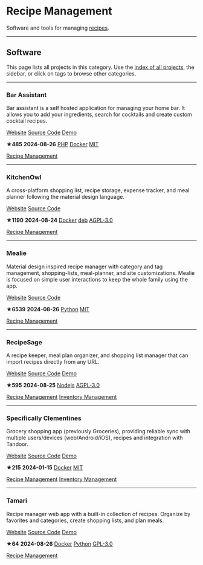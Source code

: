 # Recipe Management

Software and tools for managing [recipes](https://en.wikipedia.org/wiki/Recipe).

---

## Software

This page lists all projects in this category. Use the [index of all projects](https://awesome-selfhosted.net/index.html), the sidebar, or click on  tags to browse other categories.

---

### Bar Assistant

Bar assistant is a self hosted application for managing your home bar. It allows you to add your ingredients, search for cocktails and create custom cocktail recipes.

[ Website](https://github.com/karlomikus/bar-assistant) [ Source Code](https://github.com/karlomikus/bar-assistant) [ Demo](https://bar.karlomikus.com/)

**★485**  **2024-08-26** [ PHP](https://awesome-selfhosted.net/platforms/php.html) [ Docker](https://awesome-selfhosted.net/platforms/docker.html) [ MIT](https://awesome-selfhosted.net/index.html#list-of-licenses)

[ Recipe Management](https://awesome-selfhosted.net/tags/recipe-management.html)

---

### KitchenOwl

A cross-platform shopping list, recipe storage, expense tracker, and meal planner following the material design language.

[ Website](https://tombursch.github.io/kitchenowl/) [ Source Code](https://github.com/TomBursch/kitchenowl)

**★1190**  **2024-08-24** [ Docker](https://awesome-selfhosted.net/platforms/docker.html) [ deb](https://awesome-selfhosted.net/platforms/deb.html) [ AGPL-3.0](https://awesome-selfhosted.net/index.html#list-of-licenses)

[ Recipe Management](https://awesome-selfhosted.net/tags/recipe-management.html)

---

### Mealie

Material design inspired recipe manager with category and tag management, shopping-lists, meal-planner, and site customizations. Mealie is focused on simple user interactions to keep the whole family using the app.

[ Website](https://nightly.mealie.io/) [ Source Code](https://github.com/mealie-recipes/mealie)

**★6539**  **2024-08-26** [ Python](https://awesome-selfhosted.net/platforms/python.html) [ MIT](https://awesome-selfhosted.net/index.html#list-of-licenses)

[ Recipe Management](https://awesome-selfhosted.net/tags/recipe-management.html)

---

### RecipeSage

A recipe keeper, meal plan organizer, and shopping list manager that can import recipes directly from any URL.

[ Website](https://github.com/julianpoy/recipesage) [ Source Code](https://github.com/julianpoy/recipesage) [ Demo](https://recipesage.com/)

**★595**  **2024-08-25** [ Nodejs](https://awesome-selfhosted.net/platforms/nodejs.html) [ AGPL-3.0](https://awesome-selfhosted.net/index.html#list-of-licenses)

[ Recipe Management](https://awesome-selfhosted.net/tags/recipe-management.html) [ Inventory Management](https://awesome-selfhosted.net/tags/inventory-management.html)

---

### Specifically Clementines

Grocery shopping app (previously Groceries), providing reliable sync with multiple users/devices (web/Android/iOS), recipes and integration with Tandoor.

[ Website](https://davideshay.github.io/groceries/) [ Source Code](https://github.com/davideshay/groceries) [ Demo](https://www.specificallyclementines.com/)

**★215**  **2024-01-15** [ Docker](https://awesome-selfhosted.net/platforms/docker.html) [ MIT](https://awesome-selfhosted.net/index.html#list-of-licenses)

[ Recipe Management](https://awesome-selfhosted.net/tags/recipe-management.html) [ Inventory Management](https://awesome-selfhosted.net/tags/inventory-management.html)

---

### Tamari

Recipe manager web app with a built-in collection of recipes. Organize by favorites and categories, create shopping lists, and plan meals.

[ Website](https://tamariapp.com/) [ Source Code](https://github.com/alexbates/Tamari) [ Demo](https://app.tamariapp.com/)

**★64**  **2024-08-26** [ Docker](https://awesome-selfhosted.net/platforms/docker.html) [ Python](https://awesome-selfhosted.net/platforms/python.html) [ GPL-3.0](https://awesome-selfhosted.net/index.html#list-of-licenses)

[ Recipe Management](https://awesome-selfhosted.net/tags/recipe-management.html)
